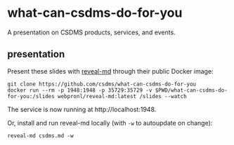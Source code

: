 # what-can-csdms-do-for-you

A presentation on CSDMS products, services, and events.

## presentation

Present these slides with [reveal-md](https://github.com/webpro/reveal-md) through their public Docker image:
```
git clone https://github.com/csdms/what-can-csdms-do-for-you
docker run --rm -p 1948:1948 -p 35729:35729 -v $PWD/what-can-csdms-do-for-you:/slides webpronl/reveal-md:latest /slides --watch
```
The service is now running at http://localhost:1948.

Or, install and run reveal-md locally (with `-w` to autoupdate on change):
```
reveal-md csdms.md -w
```
